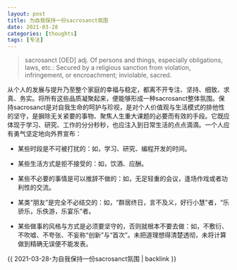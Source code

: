 ```yaml
---
layout: post
title: 为自我保持一份sacrosanct氛围
date: 2021-03-28
categories: [thoughts]
tags: [专注]
---
```


> sacrosanct [OED] adj. Of persons and things, especially obligations, laws, etc.: Secured by a religious sanction from violation, infringement, or encroachment; inviolable, sacred.

从个人的发展与提升乃至整个家庭的幸福与稳定，都离不开专注、坚持、细致、求真、务实。将所有这些品质凝聚起来，便能够形成一种sacrosanct整体氛围。保持sacrosanct是对自我生命的呵护与珍视，是对个人价值观与生活模式的排他性的坚守，是摒除无关紧要的事物、聚焦人生重大课题的必要而有效的手段。它既应体现于学习、研究、工作的分分秒秒，也应注入到日常生活的点点滴滴。一个人应有勇气坚定地向外界宣布：

* 某些时段是不可被打扰的：如，学习、研究、编程开发的时间。

* 某些生活方式是拒不接受的：如，饮酒、应酬。

* 某些不必要的事情是可以推辞不做的：如，无足轻重的会议，逢场作戏或者功利性的交流。

* 某类“朋友”是完全不必结交的：如，“群居终日，言不及义，好行小慧”者，“乐骄乐，乐佚游，乐宴乐”者。

* 某些做事的风格与方式是必须要坚守的，否则就根本不要去做：如，不敷衍、不吹嘘、不夸张、不妄称“创新”与“首次”。未把道理想得清楚透彻，未将计算做到精确无误便不能发表。

{{ 2021-03-28-为自我保持一份sacrosanct氛围 | backlink }}
